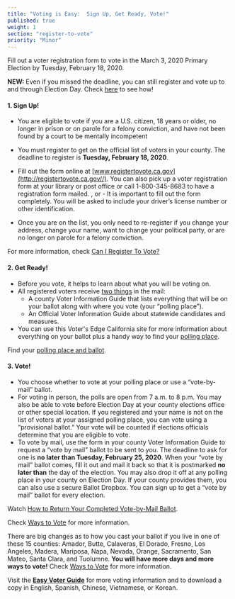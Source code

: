 ```yaml
---
title: "Voting is Easy:  Sign Up, Get Ready, Vote!"
published: true
weight: 1
section: "register-to-vote"
priority: "Minor"
---
```


Fill out a voter registration form to vote in the March 3, 2020 Primary Election by Tuesday, February 18, 2020. 

**NEW:** Even if you missed the deadline, you can still register and vote up to and through Election Day. Check [here](#menu-item-missed-the-voter-registration-deadline-you-can-still-register-and-vote) to see how!

#### 1. Sign Up!

- You are eligible to vote if you are a U.S. citizen, 18 years or older, no longer in prison or on parole for a felony conviction, and have not been found by a court to be mentally incompetent

- You must register to get on the official list of voters in your county. 
  The deadline to register is **Tuesday, February 18, 2020**.
- Fill out the form online at [www.registertovote.ca.gov](http://registertovote.ca.gov//).
You can also pick up a voter registration form at your library or post office or call 1-800-345-8683 to have a registration form mailed. , or - It is important to fill out the form completely. You will be asked to include your driver’s license number or other identification.
- Once you are on the list, you only need to re-register if you change your address, change your name, want to change your political party, or are no longer on parole for a felony conviction. 

For more information, check [Can I Register To Vote?](#menu-item-can-i-register-to-vote)

#### 2. Get Ready!

- Before you vote, it helps to learn about what you will be voting on.
- All registered voters receive [two things](https://www.sos.ca.gov/elections/publications-and-resources/state-county-vig/) in the mail: 
  - A county Voter Information Guide that lists everything that will be on your ballot along with where you vote (your “polling place”).
  - An Official Voter Information Guide about statewide candidates and measures.
- You can use this Voter's Edge California site for more information about everything on your ballot plus a handy way to find your [polling place](#section-my-polling-place). 

Find your [polling place and ballot](#section-my-polling-place).

#### 3. Vote!

- You choose whether to vote at your polling place or use a “vote-by-mail” ballot.
- For voting in person, the polls are open from 7 a.m. to 8 p.m. You may also be able to vote before Election Day at your county elections office or other special location. If you registered and your name is not on the list of voters at your assigned polling place, you can vote using a “provisional ballot.” Your vote will be counted if elections officials determine that you are eligible to vote. 
- To vote by mail, use the form in your county Voter Information Guide to request a “vote by mail” ballot to be sent to you. The deadline to ask for one is **no later than Tuesday, February 25, 2020**. When your “vote by mail” ballot comes, fill it out and mail it back so that it is postmarked **no later than** the day of the election. You may also drop it off at any polling place in your county on Election Day. If your county provides them, you can also use a secure Ballot Dropbox. You can sign up to get a “vote by mail” ballot for every election.

Watch [How to Return Your Completed Vote-by-Mail Ballot](https://www.google.com/url?q=https://www.youtube.com/watch?v%3DhFH3YZrhBag%26feature%3Dyoutu.be&sa=D&ust=1576113195433000&usg=AFQjCNGr5kb0Ft2GLwC551ertzTHTcQlHg). 

Check [Ways to Vote](#section-ways-to-vote) for more information.

There are big changes as to how you cast your ballot if you live in one of these 15 counties: Amador, Butte, Calaveras, El Dorado, Fresno, Los Angeles, Madera, Mariposa, Napa, Nevada, Orange, Sacramento, San Mateo, Santa Clara, and Tuolumne. **You will have more days and more ways to vote!** Check [Ways to Vote](##menu-item-big-changes-in-madera-napa-nevada-sacramento-and-san-mateo-counties) for more information.

Visit the **[Easy Voter Guide](http://www.easyvoterguide.org/)** for more voting information and to download a copy in English, Spanish, Chinese, Vietnamese, or Korean.
  
